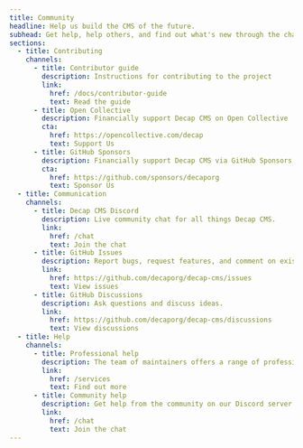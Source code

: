 ```yaml
---
title: Community
headline: Help us build the CMS of the future.
subhead: Get help, help others, and find out what's new through the channels below.
sections:
  - title: Contributing
    channels:
      - title: Contributor guide
        description: Instructions for contributing to the project
        link:
          href: /docs/contributor-guide
          text: Read the guide
      - title: Open Collective
        description: Financially support Decap CMS on Open Collective
        cta:
          href: https://opencollective.com/decap
          text: Support Us
      - title: GitHub Sponsors
        description: Financially support Decap CMS via GitHub Sponsors
        cta:
          href: https://github.com/sponsors/decaporg
          text: Sponsor Us
  - title: Communication
    channels:
      - title: Decap CMS Discord
        description: Live community chat for all things Decap CMS.
        link:
          href: /chat
          text: Join the chat
      - title: GitHub Issues
        description: Report bugs, request features, and comment on existing issues.
        link:
          href: https://github.com/decaporg/decap-cms/issues
          text: View issues
      - title: GitHub Discussions
        description: Ask questions and discuss ideas.
        link:
          href: https://github.com/decaporg/decap-cms/discussions
          text: View discussions
  - title: Help
    channels:
      - title: Professional help
        description: The team of maintainers offers a range of professional services to help you get the most out of Decap CMS. Find onboarding, priority support, and development of custom features.
        link:
          href: /services
          text: Find out more
      - title: Community help
        description: Get help from the community on our Discord server's help channel.
        link:
          href: /chat
          text: Join the chat
---
```

